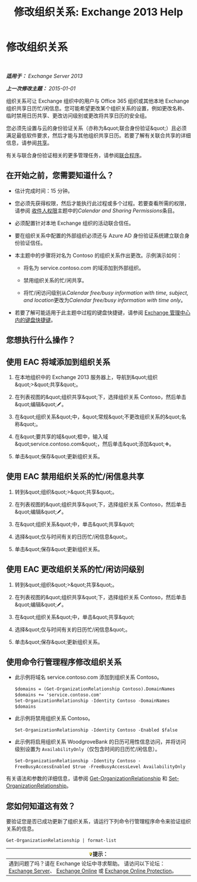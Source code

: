 ﻿---
title: '修改组织关系: Exchange 2013 Help'
TOCTitle: 修改组织关系
ms:assetid: 3713ef83-f01a-41bb-b127-62ca242dd7a4
ms:mtpsurl: https://technet.microsoft.com/zh-cn/library/JJ673055(v=EXCHG.150)
ms:contentKeyID: 50490311
ms.date: 05/21/2018
mtps_version: v=EXCHG.150
ms.translationtype: MT
---

# 修改组织关系

 

_**适用于：** Exchange Server 2013_

_**上一次修改主题：** 2015-01-01_

组织关系可让 Exchange 组织中的用户与 Office 365 组织或其他本地 Exchange 组织共享日历忙/闲信息。您可能希望更改某个组织关系的设置，例如更改名称、临时禁用日历共享、更改访问级别或更改将共享日历的安全组。

您必须先设置与云的身份验证关系（亦称为\&quot;联合身份验证\&quot;）且必须满足最低软件要求，然后才能与其他组织共享日历。若要了解有关联合共享的详细信息，请参阅[共享](sharing-exchange-2013-help.md)。

有关与联合身份验证相关的更多管理任务，请参阅[联合程序](federation-procedures-exchange-2013-help.md)。

## 在开始之前，您需要知道什么？

  - 估计完成时间：15 分钟。

  - 您必须先获得权限，然后才能执行此过程或多个过程。若要查看所需的权限，请参阅 [收件人权限](recipients-permissions-exchange-2013-help.md)主题中的*Calendar and Sharing Permissions*条目。

  - 必须配置针对本地 Exchange 组织的活动联合信任。

  - 要在组织关系中配置的外部组织必须还与 Azure AD 身份验证系统建立联合身份验证信任。

  - 本主题中的步骤将对名为 Contoso 的组织关系作出更改。示例演示如何：
    
      - 将名为 service.contoso.com 的域添加到外部组织。
    
      - 禁用组织关系的忙/闲共享。
    
      - 将忙/闲访问级别从*Calendar free/busy information with time, subject, and location*更改为*Calendar free/busy information with time only*。

  - 若要了解可能适用于此主题中过程的键盘快捷键，请参阅 [Exchange 管理中心内的键盘快捷键](keyboard-shortcuts-in-the-exchange-admin-center-exchange-online-protection-help.md)。

## 您想执行什么操作？

## 使用 EAC 将域添加到组织关系

1.  在本地组织中的 Exchange 2013 服务器上，导航到\&quot;组织\&quot;\>\&quot;共享\&quot;。

2.  在列表视图的\&quot;组织共享\&quot;下，选择组织关系 Contoso，然后单击\&quot;编辑\&quot;![编辑图标](images/Bb124582.6f53ccb2-1f13-4c02-bea0-30690e6ea71d(EXCHG.150).gif "编辑图标")。

3.  在\&quot;组织关系\&quot;中，\&quot;常规\&quot;不更改组织关系的\&quot;名称\&quot;。

4.  在\&quot;要共享的域\&quot;框中，输入域\&quot;service.contoso.com\&quot;，然后单击\&quot;添加\&quot;![添加图标](images/JJ218640.c1e75329-d6d7-4073-a27d-498590bbb558(EXCHG.150).gif "添加图标")。

5.  单击\&quot;保存\&quot;更新组织关系。

## 使用 EAC 禁用组织关系的忙/闲信息共享

1.  转到\&quot;组织\&quot;\>\&quot;共享\&quot;。

2.  在列表视图的\&quot;组织共享\&quot;下，选择组织关系 Contoso，然后单击\&quot;编辑\&quot;![编辑图标](images/Bb124582.6f53ccb2-1f13-4c02-bea0-30690e6ea71d(EXCHG.150).gif "编辑图标")。

3.  在\&quot;组织关系\&quot;中，单击\&quot;共享\&quot;

4.  选择\&quot;仅与时间有关的日历忙/闲信息\&quot;。

5.  单击\&quot;保存\&quot;更新组织关系。

## 使用 EAC 更改组织关系的忙/闲访问级别

1.  转到\&quot;组织\&quot;\>\&quot;共享\&quot;。

2.  在列表视图的\&quot;组织共享\&quot;下，选择组织关系 Contoso，然后单击\&quot;编辑\&quot;![编辑图标](images/Bb124582.6f53ccb2-1f13-4c02-bea0-30690e6ea71d(EXCHG.150).gif "编辑图标")。

3.  在\&quot;组织关系\&quot;中，单击\&quot;共享\&quot;

4.  选择\&quot;仅与时间有关的日历忙/闲信息\&quot;。

5.  单击\&quot;保存\&quot;更新组织关系。

## 使用命令行管理程序修改组织关系

  - 此示例将域名 service.contoso.com 添加到组织关系 Contoso。
    
        $domains = (Get-OrganizationRelationship Contoso).DomainNames
        $domains += 'service.contoso.com'
        Set-OrganizationRelationship -Identity Contoso -DomainNames $domains

  - 此示例将禁用组织关系 Contoso。
    
        Set-OrganizationRelationship -Identity Contoso -Enabled $false

  - 此示例将启用组织关系 WoodgroveBank 的日历可用性信息访问，并将访问级别设置为 `AvailabilityOnly`（仅包含时间的日历忙/闲信息）。
    
        Set-OrganizationRelationship -Identity Contoso -FreeBusyAccessEnabled $true -FreeBusyAccessLevel AvailabilityOnly

有关语法和参数的详细信息，请参阅 [Get-OrganizationRelationship](https://technet.microsoft.com/zh-cn/library/ee332343\(v=exchg.150\)) 和 [Set-OrganizationRelationship](https://technet.microsoft.com/zh-cn/library/ee332326\(v=exchg.150\))。

## 您如何知道这有效？

要验证您是否已成功更新了组织关系，请运行下列命令行管理程序命令来验证组织关系的信息。

    Get-OrganizationRelationship | format-list

<table>
<thead>
<tr class="header">
<th><img src="images/Bb124558.tip(EXCHG.150).gif" title="提示" alt="提示" />提示：</th>
</tr>
</thead>
<tbody>
<tr class="odd">
<td>遇到问题了吗？请在 Exchange 论坛中寻求帮助。 请访问以下论坛：<a href="https://go.microsoft.com/fwlink/p/?linkid=60612">Exchange Server</a>、 <a href="https://go.microsoft.com/fwlink/p/?linkid=267542">Exchange Online</a> 或 <a href="https://go.microsoft.com/fwlink/p/?linkid=285351">Exchange Online Protection</a>。</td>
</tr>
</tbody>
</table>

